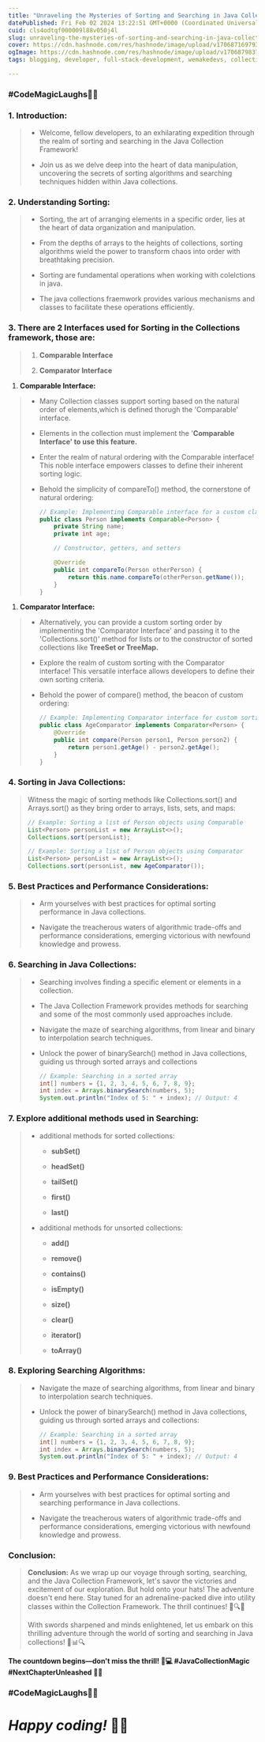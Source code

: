 ```yaml
---
title: "Unraveling the Mysteries of Sorting and Searching in Java Collections"
datePublished: Fri Feb 02 2024 13:22:51 GMT+0000 (Coordinated Universal Time)
cuid: cls4odtqf000009l88v050j4l
slug: unraveling-the-mysteries-of-sorting-and-searching-in-java-collections
cover: https://cdn.hashnode.com/res/hashnode/image/upload/v1706871697933/6daeaa42-399f-4d52-83ce-e048a986f11f.png
ogImage: https://cdn.hashnode.com/res/hashnode/image/upload/v1706879837944/05f139c3-7d44-4782-bc94-233829881f03.png
tags: blogging, developer, full-stack-development, wemakedevs, collection-framework, technikio

---
```


### **#CodeMagicLaughs🦸‍♂️**

### **1\. Introduction:**

> * Welcome, fellow developers, to an exhilarating expedition through the realm of sorting and searching in the Java Collection Framework!
>     
> * Join us as we delve deep into the heart of data manipulation, uncovering the secrets of sorting algorithms and searching techniques hidden within Java collections.
>     

### **2\. Understanding Sorting:**

> * Sorting, the art of arranging elements in a specific order, lies at the heart of data organization and manipulation.
>     
> * From the depths of arrays to the heights of collections, sorting algorithms wield the power to transform chaos into order with breathtaking precision.
>     
> * Sorting are fundamental operations when working with colelctions in java.
>     
> * The java collections fraemwork provides various mechanisms and classes to facilitate these operations efficiently.
>     

### **3\. There are 2 Interfaces used for Sorting in the Collections framework, those are:**

> 1. **Comparable Interface**
>     
> 2. **Comparator Interface**
>     

1. **Comparable Interface:**
    

> * Many Collection classes support sorting based on the natural order of elements,which is defined thorugh the 'Comparable' interface.
>     
> * Elements in the collection must implement the '**Comparable Interface' to use this feature.**
>     
> * Enter the realm of natural ordering with the Comparable interface! This noble interface empowers classes to define their inherent sorting logic.
>     
> * Behold the simplicity of compareTo() method, the cornerstone of natural ordering:
>     
>     ```java
>     // Example: Implementing Comparable interface for a custom class
>     public class Person implements Comparable<Person> {
>         private String name;
>         private int age;
>     
>         // Constructor, getters, and setters
>     
>         @Override
>         public int compareTo(Person otherPerson) {
>             return this.name.compareTo(otherPerson.getName());
>         }
>     }
>     ```
>     

1. **Comparator Interface:**
    

> * Alternatively, you can provide a custom sorting order by implementing the 'Comparator Interface' and passing it to the 'Collections.sort()' method for lists or to the constructor of sorted collections like **TreeSet or TreeMap.**
>     
> * Explore the realm of custom sorting with the Comparator interface! This versatile interface allows developers to define their own sorting criteria.
>     
> * Behold the power of compare() method, the beacon of custom ordering:
>     
>     ```java
>     // Example: Implementing Comparator interface for custom sorting logic
>     public class AgeComparator implements Comparator<Person> {
>         @Override
>         public int compare(Person person1, Person person2) {
>             return person1.getAge() - person2.getAge();
>         }
>     }
>     ```
>     

### 4\. Sorting in Java Collections:

> Witness the magic of sorting methods like Collections.sort() and Arrays.sort() as they bring order to arrays, lists, sets, and maps:
> 
> ```java
> // Example: Sorting a list of Person objects using Comparable
> List<Person> personList = new ArrayList<>();
> Collections.sort(personList);
> 
> // Example: Sorting a list of Person objects using Comparator
> List<Person> personList = new ArrayList<>();
> Collections.sort(personList, new AgeComparator());
> ```

### **5\. Best Practices and Performance Considerations:**

> * Arm yourselves with best practices for optimal sorting performance in Java collections.
>     
> * Navigate the treacherous waters of algorithmic trade-offs and performance considerations, emerging victorious with newfound knowledge and prowess.
>     

### **6\. Searching in Java Collections:**

> * Searching involves finding a specific element or elements in a collection.
>     
> * The Java Collection Framework provides methods for searching and some of the most commonly used approaches include.
>     
> * Navigate the maze of searching algorithms, from linear and binary to interpolation search techniques.
>     
> * Unlock the power of binarySearch() method in Java collections, guiding us through sorted arrays and collections
>     
>     ```java
>     // Example: Searching in a sorted array
>     int[] numbers = {1, 2, 3, 4, 5, 6, 7, 8, 9};
>     int index = Arrays.binarySearch(numbers, 5);
>     System.out.println("Index of 5: " + index); // Output: 4
>     ```
>     

### **7\. Explore additional methods used in Searching:**

> * additional methods for sorted collections:
>     
>     * **subSet()**
>         
>     * **headSet()**
>         
>     * **tailSet()**
>         
>     * **first()**
>         
>     * **last()**
>         
> * additional methods for unsorted collections:
>     
>     * **add()**
>         
>     * **remove()**
>         
>     * **contains()**
>         
>     * **isEmpty()**
>         
>     * **size()**
>         
>     * **clear()**
>         
>     * **iterator()**
>         
>     * **toArray()**
>         

### **8\. Exploring Searching Algorithms:**

> * Navigate the maze of searching algorithms, from linear and binary to interpolation search techniques.
>     
> * Unlock the power of binarySearch() method in Java collections, guiding us through sorted arrays and collections:
>     
>     ```java
>     // Example: Searching in a sorted array
>     int[] numbers = {1, 2, 3, 4, 5, 6, 7, 8, 9};
>     int index = Arrays.binarySearch(numbers, 5);
>     System.out.println("Index of 5: " + index); // Output: 4
>     ```
>     

### **9\. Best Practices and Performance Considerations:**

> * Arm yourselves with best practices for optimal sorting and searching performance in Java collections.
>     
> * Navigate the treacherous waters of algorithmic trade-offs and performance considerations, emerging victorious with newfound knowledge and prowess.
>     

### **Conclusion:**

> **Conclusion:** As we wrap up our voyage through sorting, searching, and the Java Collection Framework, let's savor the victories and excitement of our exploration. But hold onto your hats! The adventure doesn't end here. Stay tuned for an adrenaline-packed dive into utility classes within the Collection Framework. The thrill continues! 🚀🔍✨
> 
> With swords sharpened and minds enlightened, let us embark on this thrilling adventure through the world of sorting and searching in Java collections! 🚀📊🔍

**The countdown begins—don't miss the thrill! 🚀💻 #JavaCollectionMagic #NextChapterUnleashed 🌈✨**

### **#CodeMagicLaughs🦸‍♂️**

# ***Happy coding!* 🚀✨**